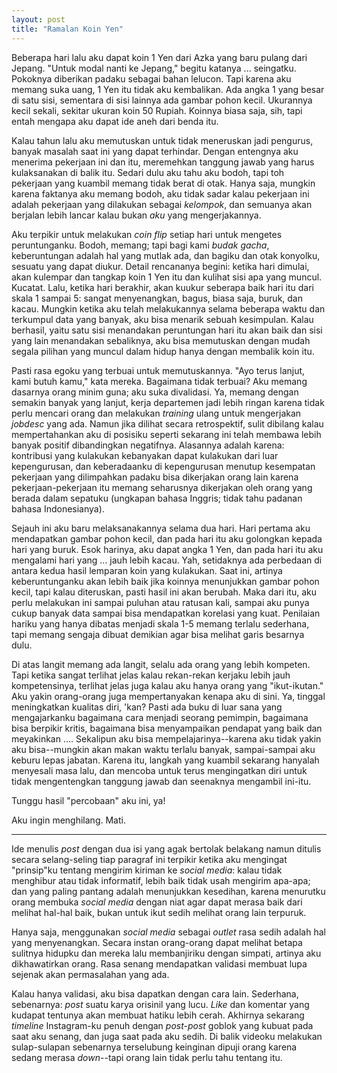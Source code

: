 ```yaml
---
layout: post
title: "Ramalan Koin Yen"
---
```


Beberapa hari lalu aku dapat koin 1 Yen dari Azka yang baru pulang dari Jepang. "Untuk modal nanti ke Jepang," begitu katanya ... seingatku. Pokoknya diberikan padaku sebagai bahan lelucon. Tapi karena aku memang suka uang, 1 Yen itu tidak aku kembalikan. Ada angka 1 yang besar di satu sisi, sementara di sisi lainnya ada gambar pohon kecil. Ukurannya kecil sekali, sekitar ukuran koin 50 Rupiah. Koinnya biasa saja, sih, tapi entah mengapa aku dapat ide aneh dari benda itu.

Kalau tahun lalu aku memutuskan untuk tidak meneruskan jadi pengurus, banyak masalah saat ini yang dapat terhindar. Dengan entengnya aku menerima pekerjaan ini dan itu, meremehkan tanggung jawab yang harus kulaksanakan di balik itu. Sedari dulu aku tahu aku bodoh, tapi toh pekerjaan yang kuambil memang tidak berat di otak. Hanya saja, mungkin karena faktanya aku memang bodoh, aku tidak sadar kalau pekerjaan ini adalah pekerjaan yang dilakukan sebagai *kelompok*, dan semuanya akan berjalan lebih lancar kalau bukan *aku* yang mengerjakannya.

Aku terpikir untuk melakukan *coin flip* setiap hari untuk mengetes peruntunganku. Bodoh, memang; tapi bagi kami *budak gacha*, keberuntungan adalah hal yang mutlak ada, dan bagiku dan otak konyolku, sesuatu yang dapat diukur. Detail rencananya begini: ketika hari dimulai, akan kulempar dan tangkap koin 1 Yen itu dan kulihat sisi apa yang muncul. Kucatat. Lalu, ketika hari berakhir, akan kuukur seberapa baik hari itu dari skala 1 sampai 5: sangat menyenangkan, bagus, biasa saja, buruk, dan kacau. Mungkin ketika aku telah melakukannya selama beberapa waktu dan terkumpul data yang banyak, aku bisa menarik sebuah kesimpulan. Kalau berhasil, yaitu satu sisi menandakan peruntungan hari itu akan baik dan sisi yang lain menandakan sebaliknya, aku bisa memutuskan dengan mudah segala pilihan yang muncul dalam hidup hanya dengan membalik koin itu.

Pasti rasa egoku yang terbuai untuk memutuskannya. "Ayo terus lanjut, kami butuh kamu," kata mereka. Bagaimana tidak terbuai? Aku memang dasarnya orang minim guna; aku suka divalidasi. Ya, memang dengan semakin banyak yang lanjut, kerja departemen jadi lebih ringan karena tidak perlu mencari orang dan melakukan *training* ulang untuk mengerjakan *jobdesc* yang ada. Namun jika dilihat secara retrospektif, sulit dibilang kalau mempertahankan aku di posisiku seperti sekarang ini telah membawa lebih banyak positif dibandingkan negatifnya. Alasannya adalah karena: kontribusi yang kulakukan kebanyakan dapat kulakukan dari luar kepengurusan, dan keberadaanku di kepengurusan menutup kesempatan pekerjaan yang dilimpahkan padaku bisa dikerjakan orang lain karena pekerjaan-pekerjaan itu memang seharusnya dikerjakan oleh orang yang berada dalam sepatuku (ungkapan bahasa Inggris; tidak tahu padanan bahasa Indonesianya).

Sejauh ini aku baru melaksanakannya selama dua hari. Hari pertama aku mendapatkan gambar pohon kecil, dan pada hari itu aku golongkan kepada hari yang buruk. Esok harinya, aku dapat angka 1 Yen, dan pada hari itu aku mengalami hari yang ... jauh lebih kacau. Yah, setidaknya ada perbedaan di antara kedua hasil lemparan koin yang kulakukan. Saat ini, artinya keberuntunganku akan lebih baik jika koinnya menunjukkan gambar pohon kecil, tapi kalau diteruskan, pasti hasil ini akan berubah. Maka dari itu, aku perlu melakukan ini sampai puluhan atau ratusan kali, sampai aku punya cukup banyak data sampai bisa mendapatkan korelasi yang kuat. Penilaian hariku yang hanya dibatas menjadi skala 1-5 memang terlalu sederhana, tapi memang sengaja dibuat demikian agar bisa melihat garis besarnya dulu.

Di atas langit memang ada langit, selalu ada orang yang lebih kompeten. Tapi ketika sangat terlihat jelas kalau rekan-rekan kerjaku lebih jauh kompetensinya, terlihat jelas juga kalau aku hanya orang yang "ikut-ikutan." Aku yakin orang-orang juga mempertanyakan kenapa aku di sini. Ya, tinggal meningkatkan kualitas diri, 'kan? Pasti ada buku di luar sana yang mengajarkanku bagaimana cara menjadi seorang pemimpin, bagaimana bisa berpikir kritis, bagaimana bisa menyampaikan pendapat yang baik dan meyakinkan .... Sekalipun aku bisa mempelajarinya--karena aku tidak yakin aku bisa--mungkin akan makan waktu terlalu banyak, sampai-sampai aku keburu lepas jabatan. Karena itu, langkah yang kuambil sekarang hanyalah menyesali masa lalu, dan mencoba untuk terus mengingatkan diri untuk tidak mengentengkan tanggung jawab dan seenaknya mengambil ini-itu.

Tunggu hasil "percobaan" aku ini, ya!

Aku ingin menghilang. Mati.

---

Ide menulis *post* dengan dua isi yang agak bertolak belakang namun ditulis secara selang-seling tiap paragraf ini terpikir ketika aku mengingat "prinsip"ku tentang mengirim kiriman ke *social media*: kalau tidak menghibur atau tidak informatif, lebih baik tidak usah mengirim apa-apa; dan yang paling pantang adalah menunjukkan kesedihan, karena menurutku orang membuka *social media* dengan niat agar dapat merasa baik dari melihat hal-hal baik, bukan untuk ikut sedih melihat orang lain terpuruk.

Hanya saja, menggunakan *social media* sebagai *outlet* rasa sedih adalah hal yang menyenangkan. Secara instan orang-orang dapat melihat betapa sulitnya hidupku dan mereka lalu membanjiriku dengan simpati, artinya aku dikhawatirkan orang. Rasa senang mendapatkan validasi membuat lupa sejenak akan permasalahan yang ada.

Kalau hanya validasi, aku bisa dapatkan dengan cara lain. Sederhana, sebenarnya: *post* suatu karya orisinil yang lucu. *Like* dan komentar yang kudapat tentunya akan membuat hatiku lebih cerah. Akhirnya sekarang *timeline* Instagram-ku penuh dengan *post-post* goblok yang kubuat pada saat aku senang, dan juga saat pada aku sedih. Di balik videoku melakukan sulap-sulapan sebenarnya terselubung keinginan dipuji orang karena sedang merasa *down*--tapi orang lain tidak perlu tahu tentang itu.
